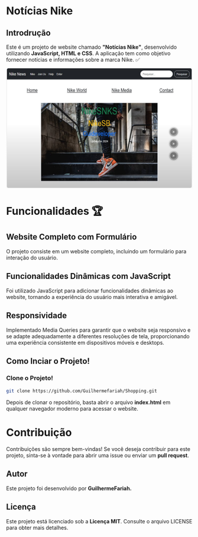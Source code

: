 # Notícias Nike

## Introdrução
<p> Este é um projeto de website chamado <strong>"Notícias Nike"</strong>, desenvolvido utilizando <strong>JavaScript, HTML e CSS</strong>. A aplicação tem como objetivo fornecer notícias e informações sobre a marca Nike. ✅</p> 


![Alt text](/_image/screen_result.jpg)


# Funcionalidades 🏆

## Website Completo com Formulário
<p>O projeto consiste em um website completo, incluindo um formulário para interação do usuário.</p>


## Funcionalidades Dinâmicas com JavaScript
<p>Foi utilizado JavaScript para adicionar funcionalidades dinâmicas ao website, tornando a experiência do usuário mais interativa e amigável.</p>


## Responsividade 
<p>Implementado Media Queries para garantir que o website seja responsivo e se adapte adequadamente a diferentes resoluções de tela, proporcionando uma experiência consistente em dispositivos móveis e desktops.</p>


## Como Inciar o Projeto!


### Clone o Projeto!
``` sh
git clone https://github.com/Guilhermefariah/Shopping.git
```


<p>Depois de clonar o repositório, basta abrir o arquivo <strong>index.html</strong> em qualquer navegador moderno para acessar o website.</p>


# Contribuição
<p>Contribuições são sempre bem-vindas! Se você deseja contribuir para este projeto, sinta-se à vontade para abrir uma issue ou enviar um <strong>pull request</strong>.</p>


## Autor
<p>Este projeto foi desenvolvido por <strong>GuilhermeFariah.</strong></p>


## Licença
<p>Este projeto está licenciado sob a <strong>Licença MIT</strong>. Consulte o arquivo LICENSE para obter mais detalhes.</p>




